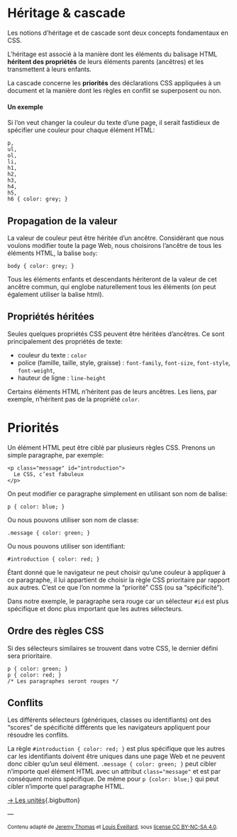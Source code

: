 # Héritage & cascade

Les notions d’héritage et de cascade sont deux concepts fondamentaux en CSS.

L’héritage est associé à la manière dont les éléments du balisage HTML **héritent des propriétés** de leurs éléments parents (ancêtres) et les transmettent à leurs enfants.

La cascade concerne les **priorités** des déclarations CSS appliquées à un document et la manière dont les règles en conflit se superposent ou non.

#### Un exemple

Si l’on veut changer la couleur du texte d’une page, il serait fastidieux de spécifier une couleur pour chaque élément HTML:
```
p,
ul,
ol,
li,
h1,
h2,
h3,
h4,
h5,
h6 { color: grey; }
```
## Propagation de la valeur

La valeur de couleur peut être héritée d’un ancêtre. Considérant que nous voulons modifier toute la page Web, nous choisirons l’ancêtre de tous les éléments HTML, la balise `body`:
```
body { color: grey; }
```
Tous les éléments enfants et descendants hériteront de la valeur de cet ancêtre commun, qui englobe naturellement tous les éléments (on peut également utiliser la balise html).

## Propriétés héritées

Seules quelques propriétés CSS peuvent être héritées d’ancêtres. Ce sont principalement des propriétés de texte:

- couleur du texte : `color`
- police (famille, taille, style, graisse) : `font-family`, `font-size`, `font-style`, `font-weight`,
- hauteur de ligne : `line-height`

Certains éléments HTML n’héritent pas de leurs ancêtres. Les liens, par exemple, n’héritent pas de la propriété `color`.

# Priorités

Un élément HTML peut être ciblé par plusieurs règles CSS. Prenons un simple paragraphe, par exemple:
```
<p class="message" id="introduction">
  Le CSS, c’est fabuleux
</p>
```
On peut modifier ce paragraphe simplement en utilisant son nom de balise:
```
p { color: blue; }
```

Ou nous pouvons utiliser son nom de classe:
```
.message { color: green; }
```

Ou nous pouvons utiliser son identifiant:
```
#introduction { color: red; }
```

Étant donné que le navigateur ne peut choisir qu’une couleur à appliquer à ce paragraphe, il lui appartient de choisir la règle CSS prioritaire par rapport aux autres. C’est ce que l’on nomme la “priorité” CSS (ou sa “spécificité”).

Dans notre exemple, le paragraphe sera rouge car un sélecteur `#id` est plus spécifique et donc plus important que les autres sélecteurs.

## Ordre des règles CSS

Si des sélecteurs similaires se trouvent dans votre CSS, le dernier défini sera prioritaire.
```
p { color: green; }
p { color: red; }
/* Les paragraphes seront rouges */
```
## Conflits

Les différents sélecteurs (génériques, classes ou identifiants) ont des “scores” de spécificité différents que les navigateurs appliquent pour résoudre les conflits.

La règle `#introduction { color: red; }` est plus spécifique que les autres car les identifiants doivent être uniques dans une page Web et ne peuvent donc cibler qu’un seul élément. `.message { color: green; }` peut cibler n’importe quel élément HTML avec un attribut `class="message"` et est par conséquent moins spécifique. De même pour `p {color: blue;}` qui peut cibler n’importe quel paragraphe HTML.




[→ Les unités](../units/){.bigbutton}

—

<small>Contenu adapté de [Jeremy Thomas](https://marksheet.io) et [Louis Éveillard](http://pca.louiseveillard.com/),  sous [license CC BY-NC-SA 4.0](https://creativecommons.org/licenses/by-nc-sa/4.0/). </small>
